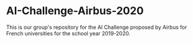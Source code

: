# AI-Challenge-Airbus-2020
This is our group's repository for the AI Challenge proposed by Airbus for French universities for the school year 2019-2020.
